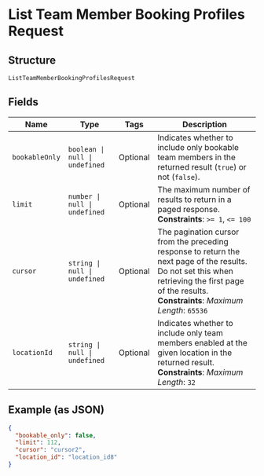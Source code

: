 <!-- Optimized: 2025-10-06 -->
<!-- RPM: 1.7.2.1.1.7.2.1_list-team-member-booking-profiles-request_20251006 -->
<!-- Session: E2E RPM DNA Application -->
<!-- AOM: RND (Reggie & Dro) -->
<!-- COI: CULTURE -->
<!-- RPM: HIGH -->
<!-- ACTION: BUILD -->


# List Team Member Booking Profiles Request

## Structure

`ListTeamMemberBookingProfilesRequest`

## Fields

| Name | Type | Tags | Description |
|  --- | --- | --- | --- |
| `bookableOnly` | `boolean \| null \| undefined` | Optional | Indicates whether to include only bookable team members in the returned result (`true`) or not (`false`). |
| `limit` | `number \| null \| undefined` | Optional | The maximum number of results to return in a paged response.<br>**Constraints**: `>= 1`, `<= 100` |
| `cursor` | `string \| null \| undefined` | Optional | The pagination cursor from the preceding response to return the next page of the results. Do not set this when retrieving the first page of the results.<br>**Constraints**: *Maximum Length*: `65536` |
| `locationId` | `string \| null \| undefined` | Optional | Indicates whether to include only team members enabled at the given location in the returned result.<br>**Constraints**: *Maximum Length*: `32` |

## Example (as JSON)

```json
{
  "bookable_only": false,
  "limit": 112,
  "cursor": "cursor2",
  "location_id": "location_id8"
}
```
